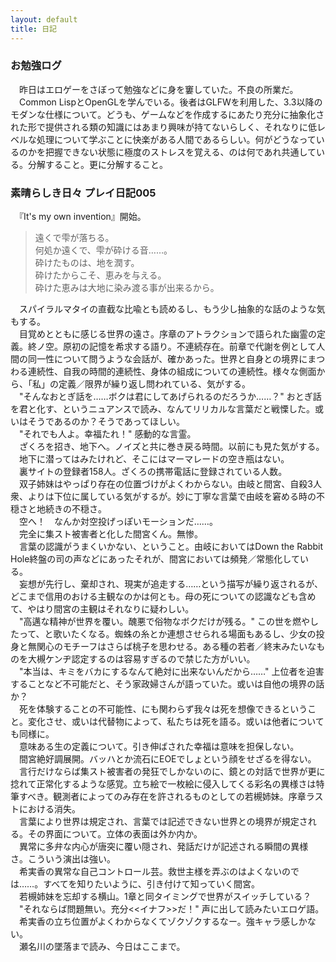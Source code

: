 ```yaml
---
layout: default
title: 日記
---
```

### お勉強ログ
　昨日はエロゲーをさぼって勉強などに身を窶していた。不良の所業だ。  
　Common LispとOpenGLを学んでいる。後者はGLFWを利用した、3.3以降のモダンな仕様について。どうも、ゲームなどを作成するにあたり充分に抽象化された形で提供される類の知識にはあまり興味が持てないらしく、それなりに低レベルな処理について学ぶことに快楽がある人間であるらしい。何がどうなっているのかを把握できない状態に極度のストレスを覚える、のは何であれ共通している。分解すること。更に分解すること。  
  
### 素晴らしき日々 プレイ日記005
　『It's my own invention』開始。  
>遠くで雫が落ちる。  
>何処か遠くで、雫が砕ける音……。  
>砕けたものは、地を潤す。  
>砕けたからこそ、恵みを与える。  
>砕けた恵みは大地に染み渡る事が出来るから。  

　スパイラルマタイの直截な比喩とも読めるし、もう少し抽象的な話のような気もする。  
　目覚めとともに感じる世界の遠さ。序章のアトラクションで語られた幽霊の定義。終ノ空。原初の記憶を希求する語り。不連続存在。前章で代謝を例として人間の同一性について問うような会話が、確かあった。世界と自身との境界にまつわる連続性、自我の時間的連続性、身体の組成についての連続性。様々な側面から、「私」の定義／限界が繰り返し問われている、気がする。     
　"そんなおとぎ話を……ボクは君にしてあげられるのだろうか……？" おとぎ話を君と化す、というニュアンスで読み、なんてリリカルな言葉だと戦慄した。或いはそうであるのか？そうであってほしい。  
　"それでも人よ。幸福たれ！" 感動的な言霊。  
　ざくろを招き、地下へ。ノイズと共に巻き戻る時間。以前にも見た気がする。  
　地下に潜ってはみたけれど、そこにはマーマレードの空き瓶はない。  
　裏サイトの登録者158人。ざくろの携帯電話に登録されている人数。  
　双子姉妹はやっぱり存在の位置づけがよくわからない。由岐と間宮、自殺3人衆、よりは下位に属している気がするが。妙に丁寧な言葉で由岐を窘める時の不穏さと地続きの不穏さ。  
　空へ！　なんか対空投げっぽいモーションだ……。  
　完全に集スト被害者と化した間宮くん。無惨。  
　言葉の認識がうまくいかない、ということ。由岐においてはDown the Rabbit Hole終盤の司の声などにあったそれが、間宮においては頻発／常態化している。  
　妄想が先行し、棄却され、現実が追走する……という描写が繰り返されるが、どこまで信用のおける主観なのかは何とも。母の死についての認識なども含めて、やはり間宮の主観はそれなりに疑わしい。  
　"高邁な精神が世界を覆い。醜悪で俗物なボクだけが残る。" この世を燃やしたって、と歌いたくなる。蜘蛛の糸とか連想させられる場面もあるし、少女の投身と無関心のモチーフはさらば桃子を思わせる。ある種の若者／終末みたいなものを大槻ケンヂ認定するのは容易すぎるので禁じた方がいい。  
　"本当は、キミをバカにするなんて絶対に出来ないんだから……" 上位者を迫害することなど不可能だと、そう家政婦さんが語っていた。或いは自他の境界の話か？  
　死を体験することの不可能性、にも関わらず我々は死を想像できるということ。変化させ、或いは代替物によって、私たちは死を語る。或いは他者についても同様に。  
　意味ある生の定義について。引き伸ばされた幸福は意味を担保しない。  
　間宮絶好調展開。バッハとか流石にEOEでしょという顔をせざるを得ない。  
　言行だけならば集スト被害者の発狂でしかないのに、鏡との対話で世界が更に捻れて正常化するような感覚。立ち絵で一枚絵に侵入してくる彩名の異様さは特筆すべき。観測者によってのみ存在を許されるものとしての若槻姉妹。序章ラストにおける消失。  
　言葉により世界は規定され、言葉では記述できない世界との境界が規定される。その界面について。立体の表面は外か内か。  
　異常に多弁な内心が唐突に覆い隠され、発話だけが記述される瞬間の異様さ。こういう演出は強い。  
　希実香の異常な自己コントロール芸。救世主様を弄ぶのはよくないのでは……。すべてを知りたいように、引き付けて知っていく間宮。  
　若槻姉妹を忘却する横山。1章と同タイミングで世界がスイッチしている？  
　"それならば問題無い。充分<<イナフ>>だ！" 声に出して読みたいエロゲ語。  
　希実香の立ち位置がよくわからなくてゾクゾクするなー。強キャラ感しかない。  
　瀬名川の墜落まで読み、今日はここまで。
